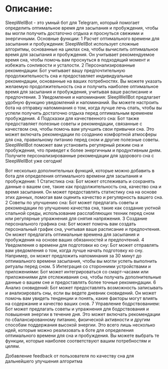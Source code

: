 # Описание:
SleepWellBot - это умный бот для Telegram, который помогает определить оптимальное время для засыпания и пробуждения, чтобы вы могли получить достаточно отдыха и проснуться свежими и энергичными.
Основные функции:
 1 Расчет оптимального времени для засыпания и пробуждения: SleepWellBot использует сложные алгоритмы, основанные на циклах сна, чтобы вычислить оптимальное время для засыпания и пробуждения. Он учитывает рекомендуемое время сна, чтобы помочь вам проснуться в подходящий момент и избежать сонливости и усталости.
 2 Персонализированные рекомендации: Бот учитывает вашу предпочтительную продолжительность сна и предоставляет индивидуальные рекомендации, основанные на ваших потребностях. Вы можете указать желаемую продолжительность сна и получить наиболее оптимальное время для засыпания и пробуждения, учитывая ваше расписание и предпочтения.
 3 Уведомления и напоминания: SleepWellBot предлагает удобную функцию уведомлений и напоминаний. Вы можете настроить бота на отправку напоминания о том, когда лучше лечь спать, чтобы вы успели получить достаточно отдыха перед оптимальным временем пробуждения.
 4 Подсказки для качественного сна: Бот также предоставляет полезные советы и рекомендации, связанные с качеством сна, чтобы помочь вам улучшить свои привычки сна. Это может включать рекомендации по созданию комфортной атмосферы для сна, правильному питанию перед сном и другие полезные советы.
SleepWellBot поможет вам установить регулярный режим сна и пробуждения, что приведет к более энергичным и продуктивным дням. Получите персонализированные рекомендации для здорового сна с SleepWellBot уже сегодня!

Вот несколько дополнительных функций, которые можно добавить в бота для определения оптимального времени для засыпания и пробуждения:
 1 Статистика сна: Бот может отслеживать и сохранять данные о вашем сне, такие как продолжительность сна, качество сна и время засыпания. Он может предоставлять статистику сна на основе этих данных, помогая вам оценить качество и регулярность вашего сна.
 2 Советы по улучшению сна: Бот может предлагать советы и рекомендации по улучшению качества сна, такие как создание уютной спальной среды, использование расслабляющих техник перед сном или регулярные упражнения для снятия напряжения.
 3 Создание персонального графика сна: Бот может помочь вам создать персональный график сна, учитывая ваше расписание и предпочтения. Он может предлагать оптимальные времена для засыпания и пробуждения на основе ваших обязанностей и предпочтений.
 4 Уведомления о времени для подготовки ко сну: Бот может отправлять вам уведомления о том, когда лучше начать подготовку ко сну. Например, он может предложить напоминания за 30 минут до оптимального времени засыпания, чтобы вы могли успеть выполнить ритуалы перед сном.
 5 Интеграция со сторонними устройствами и приложениями: Бот может интегрироваться со смарт-часами или приложениями для отслеживания сна, чтобы получать дополнительные данные о вашем сне и предоставлять более точные рекомендации.
 6 Анализ сновидений: Бот может предоставлять возможность записывать и анализировать сны, если вы ведете дневник сновидений. Он может помочь вам увидеть тенденции и понять, какие факторы могут влиять на содержание и качество ваших снов.
 7 Управление бодрствованием: Бот может предлагать советы и упражнения для бодрствования и повышения энергии в течение дня. Это может включать рекомендации по сбалансированному питанию, физической активности и другим способам поддержания высокой энергии.
Это всего лишь несколько идей, которые можно реализовать в боте для определения оптимального времени для сна и пробуждения. Вы можете выбрать те функции, которые наиболее соответствуют вашим потребностям и целям.



Добавление feedback от пользователя по качеству сна для дальнейшего улучшения алгоритма